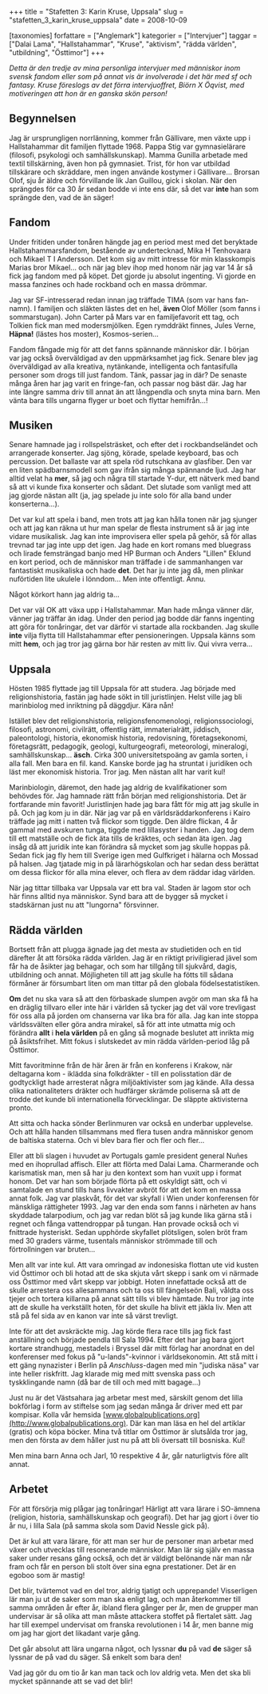 +++
title = "Stafetten 3: Karin Kruse, Uppsala"
slug = "stafetten_3_karin_kruse_uppsala"
date = 2008-10-09

[taxonomies]
forfattare = ["Anglemark"]
kategorier = ["Intervjuer"]
taggar = ["Dalai Lama", "Hallstahammar", "Kruse", "aktivism", "rädda världen", "utbildning", "Östtimor"]
+++

<em>Detta är den tredje av mina personliga intervjuer med människor inom svensk fandom eller som på annat vis är involverade i det här med sf och fantasy. Kruse föreslogs av det förra intervjuoffret, Biörn X Öqvist, med motiveringen att hon är en ganska skön person!</em>

<h2>Begynnelsen</h2>
Jag är ursprungligen norrlänning, kommer från Gällivare, men växte upp i Hallstahammar dit familjen flyttade 1968. Pappa Stig var gymnasielärare (filosofi, psykologi och samhällskunskap). Mamma Gunilla arbetade med textil tillskärning, även hon på gymnasiet. Trist, för hon var utbildad tillskärare och skräddare, men ingen använde kostymer i Gällivare... Brorsan Olof, sju år äldre och förvillande lik Jan Guillou, gick i skolan. När den sprängdes för ca 30 år sedan bodde vi inte ens där, så det var <strong>inte </strong>han som sprängde den, vad de än säger!

<!-- more -->

<h2>Fandom</h2>
Under fritiden under tonåren hängde jag en period mest med det beryktade Hallstahammarsfandom, bestående av undertecknad, Mika H Tenhovaara och Mikael T I Andersson. Det kom sig av mitt intresse för min klasskompis Marias bror Mikael... och när jag blev ihop med honom när jag var 14 år så fick jag fandom med på köpet. Det gjorde ju absolut ingenting. Vi gjorde en massa fanzines och hade rockband och en massa drömmar.

Jag var SF-intresserad redan innan jag träffade TIMA (som var hans fan-namn). I familjen och släkten lästes det en hel, <strong>även </strong>Olof Möller (som fanns i sommarstugan). John Carter på Mars var en familjefavorit ett tag, och Tolkien fick man med modersmjölken. Egen rymddräkt finnes, Jules Verne, <strong>Häpna!</strong> (lästes hos moster), Kosmos-serien...

Fandom fångade mig för att det fanns spännande människor där. I början var jag också överväldigad av den uppmärksamhet jag fick. Senare blev jag överväldigad av alla kreativa, nytänkande, intelligenta och fantasifulla personer som drogs till just fandom. Tänk, passar jag in där? De senaste många åren har jag varit en fringe-fan, och passar nog bäst där. Jag har inte längre samma driv till annat än att långpendla och snyta mina barn. Men vänta bara tills ungarna flyger ur boet och flyttar hemifrån...!
<h2>Musiken</h2>
Senare hamnade jag i rollspelsträsket, och efter det i rockbandseländet och arrangerade konserter. Jag sjöng, körade, spelade keyboard, bas och percussion. Det ballaste var att spela röd rutschkana av glasfiber. Den var en liten spädbarnsmodell som gav ifrån sig många spännande ljud. Jag har alltid velat ha <strong>mer</strong>, så jag och några till startade Y-dur, ett nätverk med band så att vi kunde fixa konserter och sådant. Det slutade som vanligt med att jag gjorde nästan allt (ja, jag spelade ju inte solo för alla band under konserterna...).

Det var kul att spela i band, men trots att jag kan hålla tonen när jag sjunger och att jag kan räkna ut hur man spelar de flesta instrument så är jag inte vidare musikalisk. Jag kan inte improvisera eller spela på gehör, så för allas trevnad tar jag inte upp det igen. Jag hade en kort romans med bluegrass och lirade femsträngad banjo med HP Burman och Anders "Lillen" Eklund en kort period, och de människor man träffade i de sammanhangen var fantastiskt musikaliska och hade <strong>det</strong>. Det har ju inte jag då, men plinkar nuförtiden lite ukulele i lönndom... Men inte offentligt. Ännu.

Något körkort hann jag aldrig ta...

Det var väl OK att växa upp i Hallstahammar. Man hade många vänner där, vänner jag träffar än idag. Under den period jag bodde där fanns ingenting att göra för tonåringar, det var därför vi startade alla rockbanden. Jag skulle <strong>inte</strong> vilja flytta till Hallstahammar efter pensioneringen. Uppsala känns som mitt <strong>hem</strong>, och jag tror jag gärna bor här resten av mitt liv. Qui vivra verra...
<h2>Uppsala</h2>
Hösten 1985 flyttade jag till Uppsala för att studera. Jag började med religionshistoria, fastän jag hade sökt in till juristlinjen. Helst ville jag bli marinbiolog med inriktning på däggdjur. Kära nån!

Istället blev det religionshistoria, religionsfenomenologi, religionssociologi, filosofi, astronomi, civilrätt, offentlig rätt, immaterialrätt, jiddisch, paleontologi, historia, ekonomisk historia, redovisning, företagsekonomi, företagsrätt, pedagogik, geologi, kulturgeografi, meteorologi, mineralogi, samhällskunskap... <strong>äsch</strong>. Cirka 300 universitetspoäng av gamla sorten, i alla fall. Men bara en fil. kand. Kanske borde jag ha struntat i juridiken och läst mer ekonomisk historia. Tror jag. Men nästan allt har varit kul!

Marinbiologin, däremot, den hade jag aldrig de kvalifikationer som behövdes för. Jag hamnade rätt från början med religionshistoria. Det är fortfarande min favorit! Juristlinjen hade jag bara fått för mig att jag skulle in på. Och jag kom ju in där. När jag var på en världsräddarkonferens i Kairo träffade jag mitt i natten två flickor som tiggde. Den äldre flickan, 4 år gammal med avskuren tunga, tiggde med lillasyster i handen. Jag tog dem till ett matställe och de fick äta tills de kräktes, och sedan äta igen. Jag insåg då att juridik inte kan förändra så mycket som jag skulle hoppas på. Sedan fick jag fly hem till Sverige igen med Gulfkriget i hälarna och Mossad på halsen. Jag tjatade mig in på lärarhögskolan och har sedan dess berättat om dessa flickor för alla mina elever, och flera av dem räddar idag världen.

När jag tittar tillbaka var Uppsala var ett bra val. Staden är lagom stor och här finns alltid nya människor. Synd bara att de bygger så mycket i stadskärnan just nu att "lungorna" försvinner.
<h2>Rädda världen</h2>
Bortsett från att plugga ägnade jag det mesta av studietiden och en tid därefter åt att försöka rädda världen. Jag är en riktigt priviligierad jävel som får ha de åsikter jag behagar, och som har tillgång till sjukvård, dagis, utbildning och annat. Möjligheten till att jag skulle ha fötts till sådana förmåner är försumbart liten om man tittar på den globala födelsestatistiken.

<strong>Om</strong> det nu ska vara så att den förbaskade slumpen avgör om man ska få ha en dräglig tillvaro eller inte här i världen så tycker jag det väl vore trevligast för oss alla på jorden om chanserna var lika bra för alla. Jag kan inte stoppa världssvälten eller göra andra mirakel, så för att inte utmatta mig och förändra <strong>allt</strong> i <strong>hela världen</strong> på en gång så mognade beslutet att inrikta mig på åsiktsfrihet. Mitt fokus i slutskedet av min rädda världen-period låg på Östtimor.

Mitt favoritminne från de här åren är från en konferens i Krakow, när deltagarna kom - iklädda sina folkdräkter - till en polisstation där de godtyckligt hade arresterat några miljöaktivister som jag kände. Alla dessa olika nationaliteters dräkter och hudfärger skrämde poliserna så att de trodde det kunde bli internationella förvecklingar. De släppte aktivisterna pronto.

Att sitta och hacka sönder Berlinmuren var också en underbar upplevelse. Och att hålla handen tillsammans med flera tusen andra människor genom de baltiska staterna. Och vi blev bara fler och fler och fler...

Eller att bli slagen i huvudet av Portugals gamle president general Nuñes med en ihoprullad affisch. Eller att flörta med Dalai Lama. Charmerande och karismatisk man, men så har ju den kontext som han vuxit upp i format honom. Det var han som började flörta på ett oskyldigt sätt, och vi samtalade en stund tills hans livvakter avbröt för att det kom en massa annat folk. Jag var plaskvåt, för det var skyfall i Wien under konferensen för mänskliga rättigheter 1993. Jag var den enda som fanns i närheten av hans skyddade talarpodium, och jag var redan blöt så jag kunde lika gärna stå i regnet och fånga vattendroppar på tungan. Han provade också och vi fnittrade hysteriskt. Sedan upphörde skyfallet plötsligen, solen bröt fram med 30 graders värme, tusentals människor strömmade till och förtrollningen var bruten...

Men allt var inte kul. Att vara omringad av indonesiska flottan ute vid kusten vid Östtimor och bli hotad att de ska skjuta vårt skepp i sank om vi närmade oss Östtimor med vårt skepp var jobbigt. Hoten innefattade också att de skulle arrestera oss allesammans och ta oss till fängelseön Bali, våldta oss tjejer och tortera killarna på annat sätt tills vi blev hämtade. Nu tror jag inte att de skulle ha verkställt hoten, för det skulle ha blivit ett jäkla liv. Men att stå på fel sida av en kanon var inte så värst trevligt.

Inte för att det avskräckte mig. Jag körde flera race tills jag fick fast anställning och började pendla till Sala 1994. Efter det har jag bara gjort kortare strandhugg, mestadels i Bryssel där mitt förlag har anordnat en del konferenser med fokus på "u-lands"-kvinnor i världsekonomin. Att stå mitt i ett gäng nynazister i Berlin på <em>Anschluss</em>-dagen med min "judiska näsa" var inte heller riskfritt. Jag klarade mig med mitt svenska pass och tyskklingande namn (då bar de till och med mitt bagage...)

Just nu är det Västsahara jag arbetar mest med, särskilt genom det lilla bokförlag i form av stiftelse som jag sedan många år driver med ett par kompisar. Kolla vår hemsida [www.globalpublications.org](http://www.globalpublications.org). Där kan man läsa en hel del artiklar (gratis) och köpa böcker. Mina två titlar om Östtimor är slutsålda tror jag, men den första av dem håller just nu på att bli översatt till bosniska. Kul!

Men mina barn Anna och Jarl, 10 respektive 4 år, går naturligtvis före allt annat.
<h2>Arbetet</h2>
För att försörja mig plågar jag tonåringar! Härligt att vara lärare i SO-ämnena (religion, historia, samhällskunskap och geografi). Det har jag gjort i över tio år nu, i lilla Sala (på samma skola som David Nessle gick på).

Det är kul att vara lärare, för att man ser hur de personer man arbetar med växer och utvecklas till resonerande människor. Man lär sig själv en massa saker under resans gång också, och det är väldigt belönande när man når fram och får en person bli stolt över sina egna prestationer. Det är en egoboo som är mastig!

Det blir, tvärtemot vad en del tror, aldrig tjatigt och upprepande! Visserligen lär man ju ut de saker som man ska enligt lag, och man återkommer till samma områden år efter år, ibland flera gånger per år, men de grupper man undervisar är så olika att man måste attackera stoffet på flertalet sätt. Jag har till exempel undervisat om franska revolutionen i 14 år, men banne mig om jag har gjort det likadant varje gång.

Det går absolut att lära ungarna något, och lyssnar <strong>du</strong> på vad <strong>de</strong> säger så lyssnar de på vad du säger. Så enkelt som bara den!

Vad jag gör du om tio år kan man tack och lov aldrig veta. Men det ska bli mycket spännande att se vad det blir!
